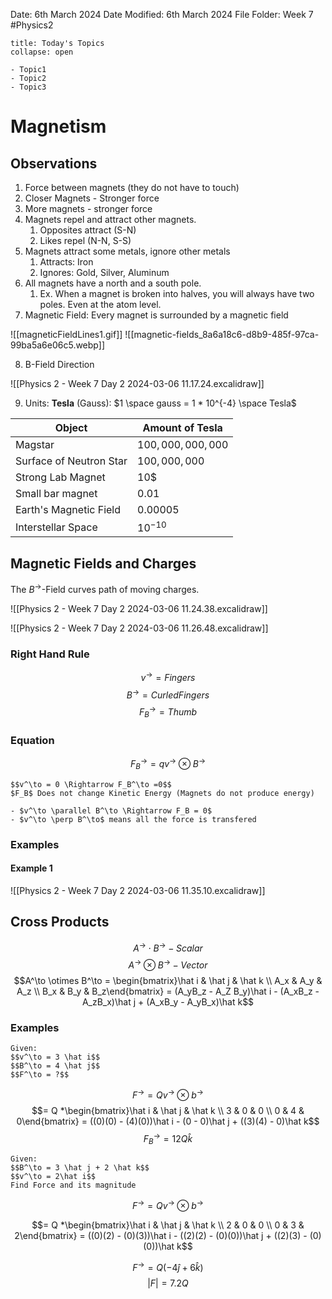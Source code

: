 Date: 6th March 2024
Date Modified: 6th March 2024
File Folder: Week 7
#Physics2

```ad-abstract
title: Today's Topics
collapse: open

- Topic1
- Topic2
- Topic3

```

# Magnetism

## Observations

1. Force between magnets (they do not  have to touch)
2. Closer Magnets - Stronger force
3. More magnets - stronger force
4. Magnets repel and attract other magnets. 
	1. Opposites attract (S-N)
	2. Likes repel (N-N, S-S)
5. Magnets attract some metals, ignore other metals
	1. Attracts: Iron
	2. Ignores: Gold, Silver, Aluminum
6. All magnets have a north and a south pole.
	1. Ex. When a magnet is broken into halves, you will always have two poles. Even at the atom level.
7. Magnetic Field: Every magnet is surrounded by a magnetic field

![[magneticFieldLines1.gif]]
![[magnetic-fields_8a6a18c6-d8b9-485f-97ca-99ba5a6e06c5.webp]]

8. B-Field Direction

![[Physics 2 - Week 7 Day 2 2024-03-06 11.17.24.excalidraw]]

9. Units: **Tesla** (Gauss): $1 \space gauss = 1 * 10^{-4} \space Tesla$

| Object                  | Amount of Tesla   |
| ----------------------- | ----------------- |
| Magstar                 | $100,000,000,000$ |
| Surface of Neutron Star | $100,000,000$     |
| Strong Lab Magnet       | $10$$             |
| Small bar magnet        | $0.01$            |
| Earth's Magnetic Field  | $0.00005$         |
| Interstellar Space      | $10^{-10}$        |
## Magnetic Fields and Charges

The $B^\to$-Field curves path of moving charges.

![[Physics 2 - Week 7 Day 2 2024-03-06 11.24.38.excalidraw]]

![[Physics 2 - Week 7 Day 2 2024-03-06 11.26.48.excalidraw]]

### Right Hand Rule

$$v^\to = Fingers$$
$$B^\to = Curled Fingers$$
$$F^\to_B = Thumb$$

### Equation

$$F_B^\to = q v^\to \otimes B^\to$$

```ad-note
$$v^\to = 0 \Rightarrow F_B^\to =0$$
$F_B$ Does not change Kinetic Energy (Magnets do not produce energy)
```

```ad-important
- $v^\to \parallel B^\to \Rightarrow F_B = 0$
- $v^\to \perp B^\to$ means all the force is transfered
```

### Examples

#### Example 1

![[Physics 2 - Week 7 Day 2 2024-03-06 11.35.10.excalidraw]]

## Cross Products

$$A^\to \cdot B^\to - Scalar$$
$$A^\to \otimes B^\to - Vector$$
$$A^\to  \otimes B^\to = \begin{bmatrix}\hat i & \hat j & \hat k \\ A_x & A_y & A_z \\ B_x & B_y & B_z\end{bmatrix} = (A_yB_z - A_Z B_y)\hat i - (A_xB_z - A_zB_x)\hat j + (A_xB_y - A_yB_x)\hat k$$

### Examples

```ad-question
Given:
$$v^\to = 3 \hat i$$
$$B^\to = 4 \hat j$$
$$F^\to = ?$$
```

$$F^\to = Q v^\to \otimes b^\to$$
$$= Q *\begin{bmatrix}\hat i & \hat j & \hat k \\ 3 & 0 & 0 \\ 0 & 4 & 0\end{bmatrix} = ((0)(0) - (4)(0))\hat i - (0 - 0)\hat j + ((3)(4) - 0)\hat k$$$$F^\to_B=12 Q \hat k$$

```ad-question
Given:
$$B^\to = 3 \hat j + 2 \hat k$$
$$v^\to = 2\hat i$$
Find Force and its magnitude
```

$$F^\to = Q v^\to \otimes b^\to$$

$$= Q *\begin{bmatrix}\hat i & \hat j & \hat k \\ 2 & 0 & 0 \\ 0 & 3 & 2\end{bmatrix} = ((0)(2) - (0)(3))\hat i - ((2)(2) - (0)(0))\hat j + ((2)(3) - (0)(0))\hat k$$

$$F^\to = Q(-4\hat j + 6 \hat k)$$
$$|F| = 7.2 Q$$


